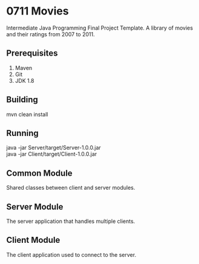 # 0711 Movies
Intermediate Java Programming Final Project Template. A library of movies and their ratings from 2007 to 2011.
## Prerequisites
1. Maven
2. Git
3. JDK 1.8
## Building
mvn clean install
## Running
java -jar Server/target/Server-1.0.0.jar  
java -jar Client/target/Client-1.0.0.jar
## Common Module
Shared classes between client and server modules.
## Server Module
The server application that handles multiple clients.
## Client Module
The client application used to connect to the server.